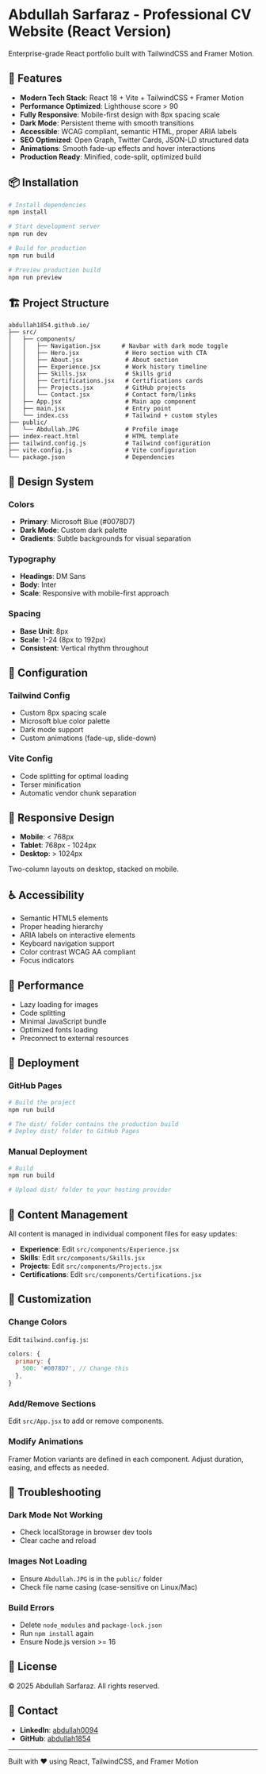# Abdullah Sarfaraz - Professional CV Website (React Version)

Enterprise-grade React portfolio built with TailwindCSS and Framer Motion.

## 🚀 Features

- **Modern Tech Stack**: React 18 + Vite + TailwindCSS + Framer Motion
- **Performance Optimized**: Lighthouse score > 90
- **Fully Responsive**: Mobile-first design with 8px spacing scale
- **Dark Mode**: Persistent theme with smooth transitions
- **Accessible**: WCAG compliant, semantic HTML, proper ARIA labels
- **SEO Optimized**: Open Graph, Twitter Cards, JSON-LD structured data
- **Animations**: Smooth fade-up effects and hover interactions
- **Production Ready**: Minified, code-split, optimized build

## 📦 Installation

```bash
# Install dependencies
npm install

# Start development server
npm run dev

# Build for production
npm run build

# Preview production build
npm run preview
```

## 🏗️ Project Structure

```
abdullah1854.github.io/
├── src/
│   ├── components/
│   │   ├── Navigation.jsx      # Navbar with dark mode toggle
│   │   ├── Hero.jsx             # Hero section with CTA
│   │   ├── About.jsx            # About section
│   │   ├── Experience.jsx       # Work history timeline
│   │   ├── Skills.jsx           # Skills grid
│   │   ├── Certifications.jsx   # Certifications cards
│   │   ├── Projects.jsx         # GitHub projects
│   │   └── Contact.jsx          # Contact form/links
│   ├── App.jsx                  # Main app component
│   ├── main.jsx                 # Entry point
│   └── index.css                # Tailwind + custom styles
├── public/
│   └── Abdullah.JPG             # Profile image
├── index-react.html             # HTML template
├── tailwind.config.js           # Tailwind configuration
├── vite.config.js               # Vite configuration
└── package.json                 # Dependencies

```

## 🎨 Design System

### Colors
- **Primary**: Microsoft Blue (#0078D7)
- **Dark Mode**: Custom dark palette
- **Gradients**: Subtle backgrounds for visual separation

### Typography
- **Headings**: DM Sans
- **Body**: Inter
- **Scale**: Responsive with mobile-first approach

### Spacing
- **Base Unit**: 8px
- **Scale**: 1-24 (8px to 192px)
- **Consistent**: Vertical rhythm throughout

## 🔧 Configuration

### Tailwind Config
- Custom 8px spacing scale
- Microsoft blue color palette
- Dark mode support
- Custom animations (fade-up, slide-down)

### Vite Config
- Code splitting for optimal loading
- Terser minification
- Automatic vendor chunk separation

## 📱 Responsive Design

- **Mobile**: < 768px
- **Tablet**: 768px - 1024px
- **Desktop**: > 1024px

Two-column layouts on desktop, stacked on mobile.

## ♿ Accessibility

- Semantic HTML5 elements
- Proper heading hierarchy
- ARIA labels on interactive elements
- Keyboard navigation support
- Color contrast WCAG AA compliant
- Focus indicators

## 🎯 Performance

- Lazy loading for images
- Code splitting
- Minimal JavaScript bundle
- Optimized fonts loading
- Preconnect to external resources

## 🚀 Deployment

### GitHub Pages

```bash
# Build the project
npm run build

# The dist/ folder contains the production build
# Deploy dist/ folder to GitHub Pages
```

### Manual Deployment

```bash
# Build
npm run build

# Upload dist/ folder to your hosting provider
```

## 📝 Content Management

All content is managed in individual component files for easy updates:

- **Experience**: Edit `src/components/Experience.jsx`
- **Skills**: Edit `src/components/Skills.jsx`
- **Projects**: Edit `src/components/Projects.jsx`
- **Certifications**: Edit `src/components/Certifications.jsx`

## 🎨 Customization

### Change Colors

Edit `tailwind.config.js`:

```javascript
colors: {
  primary: {
    500: '#0078D7', // Change this
  },
}
```

### Add/Remove Sections

Edit `src/App.jsx` to add or remove components.

### Modify Animations

Framer Motion variants are defined in each component. Adjust duration, easing, and effects as needed.

## 🐛 Troubleshooting

### Dark Mode Not Working
- Check localStorage in browser dev tools
- Clear cache and reload

### Images Not Loading
- Ensure `Abdullah.JPG` is in the `public/` folder
- Check file name casing (case-sensitive on Linux/Mac)

### Build Errors
- Delete `node_modules` and `package-lock.json`
- Run `npm install` again
- Ensure Node.js version >= 16

## 📄 License

© 2025 Abdullah Sarfaraz. All rights reserved.

## 🤝 Contact

- **LinkedIn**: [abdullah0094](https://www.linkedin.com/in/abdullah0094)
- **GitHub**: [abdullah1854](https://github.com/abdullah1854)

---

Built with ❤️ using React, TailwindCSS, and Framer Motion
